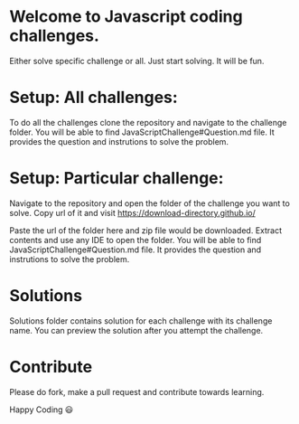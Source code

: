 # Welcome to Javascript coding challenges.

Either solve specific challenge or all. Just start solving. It will be fun.

# Setup: All challenges:

To do all the challenges clone the repository and navigate to the challenge folder. You will be able to find JavaScriptChallenge#Question.md file. It provides the question and instrutions to solve the problem.

# Setup: Particular challenge:

Navigate to the repository and open the folder of the challenge you want to solve. Copy url of it and visit https://download-directory.github.io/ 

Paste the url of the folder here and zip file would be downloaded. Extract contents and use any IDE to open the folder. You will be able to find JavaScriptChallenge#Question.md file. It provides the question and instrutions to solve the problem.

# Solutions

Solutions folder contains solution for each challenge with its challenge name. You can preview the solution after you attempt the challenge.

# Contribute
Please do fork, make a pull request and contribute towards learning.

Happy Coding :smiley:
